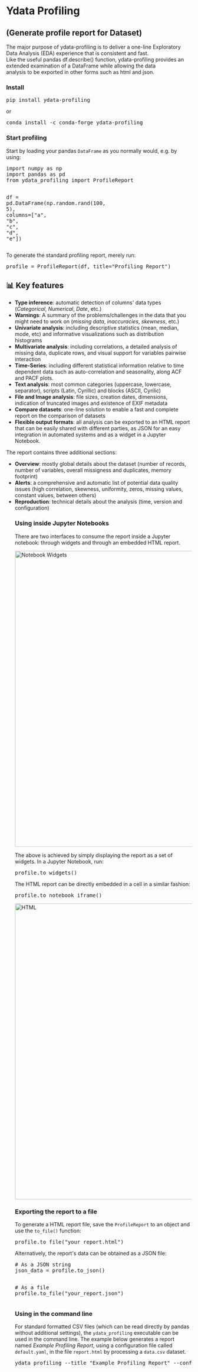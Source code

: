 # Ydata Profiling
## (Generate profile report for  Dataset)
The major purpose of ydata-profiling is to deliver a one-line Exploratory Data Analysis (EDA) experience that is consistent and fast.\
Like the useful pandas df.describe() function, ydata-profiling provides an extended examination of a DataFrame while allowing the data \
analysis to be exported in other forms such as html and json.

<h3>Install</h3>
<pre lang=cmd>pip install ydata-profiling
</pre>
<p>or</p>
<pre lang=cmd>conda install -c conda-forge ydata-profiling
</pre>
<h3>Start profiling</h3>
<p>Start by loading your pandas <code>DataFrame</code> as you normally would, e.g. by using:</p>
<pre lang=python3><span class=kn>import</span> <span class=nn>numpy</span> <span class=k>as</span> <span class=nn>np</span>
<span class=kn>import</span> <span class=nn>pandas</span> <span class=k>as</span> <span class=nn>pd</span>
<span class=kn>from</span> <span class=nn>ydata_profiling</span> <span class=kn>import</span> <span class=n>ProfileReport</span>

<span class=n>df</span> <span class=o>=</span> <span class=n>pd</span><span class=o>.</span><span class=n>DataFrame</span><span class=p>(</span><span class=n>np</span><span class=o>.</span><span class=n>random</span><span class=o>.</span><span class=n>rand</span><span class=p>(</span><span class=mi>100</span><span class=p>,</span> <span class=mi>5</span><span class=p>),</span> <span class=n>columns</span><span class=o>=</span><span class=p>[</span><span class=s2>"a"</span><span class=p>,</span> <span class=s2>"b"</span><span class=p>,</span> <span class=s2>"c"</span><span class=p>,</span> <span class=s2>"d"</span><span class=p>,</span> <span class=s2>"e"</span><span class=p>])</span>
</pre>
<p>To generate the standard profiling report, merely run:</p>
<pre lang=python3><span class=n>profile</span> <span class=o>=</span> <span class=n>ProfileReport</span><span class=p>(</span><span class=n>df</span><span class=p>,</span> <span class=n>title</span><span class=o>=</span><span class=s2>"Profiling Report"</span><span class=p>)</span>
</pre>
<h2>📊 Key features</h2>
<ul>
<li><strong>Type inference</strong>: automatic detection of columns' data types (<em>Categorical</em>, <em>Numerical</em>, <em>Date</em>, etc.)</li>
<li><strong>Warnings</strong>: A summary of the problems/challenges in the data that you might need to work on (<em>missing data</em>, <em>inaccuracies</em>, <em>skewness</em>, etc.)</li>
<li><strong>Univariate analysis</strong>: including descriptive statistics (mean, median, mode, etc) and informative visualizations such as distribution histograms</li>
<li><strong>Multivariate analysis</strong>: including correlations, a detailed analysis of missing data, duplicate rows, and visual support for variables pairwise interaction</li>
<li><strong>Time-Series</strong>: including different statistical information relative to time dependent data such as auto-correlation and seasonality, along ACF and PACF plots.</li>
<li><strong>Text analysis</strong>: most common categories (uppercase, lowercase, separator), scripts (Latin, Cyrillic) and blocks (ASCII, Cyrilic)</li>
<li><strong>File and Image analysis</strong>: file sizes, creation dates, dimensions, indication of truncated images and existence of EXIF metadata</li>
<li><strong>Compare datasets</strong>: one-line solution to enable a fast and complete report on the comparison of datasets</li>
<li><strong>Flexible output formats</strong>: all analysis can be exported to an HTML report that can be easily shared with different parties, as JSON for an easy integration in automated systems and as a widget in a Jupyter Notebook.</li>
</ul>
<p>The report contains three additional sections:</p>
<ul>
<li><strong>Overview</strong>: mostly global details about the dataset (number of records, number of variables, overall missigness and duplicates, memory footprint)</li>
<li><strong>Alerts</strong>: a comprehensive and automatic list of potential data quality issues (high correlation, skewness, uniformity, zeros, missing values, constant values, between others)</li>
<li><strong>Reproduction</strong>: technical details about the analysis (time, version and configuration)</li>    

<h3>Using inside Jupyter Notebooks</h3>
<p>There are two interfaces to consume the report inside a Jupyter notebook: through widgets and through an embedded HTML report.</p>
<img alt="Notebook Widgets" src="https://pypi-camo.freetls.fastly.net/52a2509450f7c7fb10139c6b48986732c252beb8/68747470733a2f2f79646174612d70726f66696c696e672e79646174612e61692f646f63732f6d61737465722f6173736574732f776964676574732e676966" width=800>
<p>The above is achieved by simply displaying the report as a set of widgets. In a Jupyter Notebook, run:</p>
<pre lang=python3><span class=n>profile</span><span class=o>.</span><span class=n>to_widgets</span><span class=p>()</span>
</pre>
<p>The HTML report can be directly embedded in a cell in a similar fashion:</p>
<pre lang=python3><span class=n>profile</span><span class=o>.</span><span class=n>to_notebook_iframe</span><span class=p>()</span>
</pre>
<img alt=HTML src="https://pypi-camo.freetls.fastly.net/26604fdd4c8c21b0d9558d33b0b906a6c9812b52/68747470733a2f2f79646174612d70726f66696c696e672e79646174612e61692f646f63732f6d61737465722f6173736574732f696672616d652e676966" width=800>
<h3>Exporting the report to a file</h3>
<p>To generate a HTML report file, save the <code>ProfileReport</code> to an object and use the <code>to_file()</code> function:</p>
<pre lang=python3><span class=n>profile</span><span class=o>.</span><span class=n>to_file</span><span class=p>(</span><span class=s2>"your_report.html"</span><span class=p>)</span>
</pre>
<p>Alternatively, the report's data can be obtained as a JSON file:</p>
<pre lang=python3><span class=c1># As a JSON string</span>
<span class=n>json_data</span> <span class=o>=</span> <span class=n>profile</span><span class=o>.</span><span class=n>to_json</span><span class=p>()</span>

<span class=c1># As a file</span>
<span class=n>profile</span><span class=o>.</span><span class=n>to_file</span><span class=p>(</span><span class=s2>"your_report.json"</span><span class=p>)</span>
</pre>
<h3>Using in the command line</h3>
<p>For standard formatted CSV files (which can be read directly by pandas without additional settings), the <code>ydata_profiling</code> executable can be used in the command line. The example below generates a report named <em>Example Profiling Report</em>, using a configuration file called <code>default.yaml</code>, in the file <code>report.html</code> by processing a <code>data.csv</code> dataset.</p>
<pre lang=sh>ydata_profiling<span class=w> </span>--title<span class=w> </span><span class=s2>"Example Profiling Report"</span><span class=w> </span>--config_file<span class=w> </span>default.yaml<span class=w> </span>data.csv<span class=w> </span>report.html
</pre>

